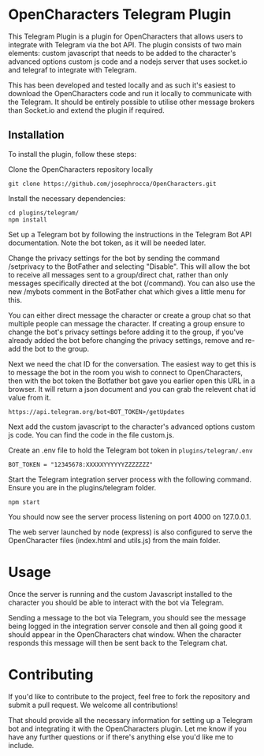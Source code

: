 # OpenCharacters Telegram Plugin

This Telegram Plugin is a plugin for OpenCharacters that allows users to integrate with Telegram via the bot API. The plugin consists of two main elements: custom javascript that needs to be added to the character's advanced options custom js code and a nodejs server that uses socket.io and telegraf to integrate with Telegram.

This has been developed and tested locally and as such it's easiest to download the OpenCharacters code and run it locally to communicate with the Telegram.  It should be entirely possible to utilise other message brokers than Socket.io and extend the plugin if required. 

## Installation

To install the plugin, follow these steps:

Clone the OpenCharacters repository locally

    git clone https://github.com/josephrocca/OpenCharacters.git

Install the necessary dependencies:

    cd plugins/telegram/
    npm install

Set up a Telegram bot by following the instructions in the Telegram Bot API documentation. Note the bot token, as it will be needed later.

Change the privacy settings for the bot by sending the command /setprivacy to the BotFather and selecting "Disable". This will allow the bot to receive all messages sent to a group/direct chat, rather than only messages specifically directed at the bot (/command). You can also use the new /mybots comment in the BotFather chat which gives a little menu for this.

You can either direct message the character or create a group chat so that multiple people can message the character. If creating a group ensure to change the bot's privacy settings before adding it to the group, if you've already added the bot before changing the privacy settings, remove and re-add the bot to the group.

Next we need the chat ID for the conversation. The easiest way to get this is to message the bot in the room you wish to connect to OpenCharacters, then with the bot token the Botfather bot gave you earlier open this URL in a browser. It will return a json document and you can grab the relevent chat id value from it. 

    https://api.telegram.org/bot<BOT_TOKEN>/getUpdates

Next add the custom javascript to the character's advanced options custom js code. You can find the code in the file custom.js.

Create an .env file to hold the Telegram bot token in `plugins/telegram/.env`

    BOT_TOKEN = "12345678:XXXXXYYYYYYZZZZZZZ"

Start the Telegram integration server process with the following command. Ensure you are in the plugins/telegram folder. 

    npm start

You should now see the server process listening on port 4000 on 127.0.0.1.

The web server launched by node (express) is also configured to serve the OpenCharacter files (index.html and utils.js) from the main folder.

# Usage

Once the server is running and the custom Javascript installed to the character you should be able to interact with the bot via Telegram.

Sending a message to the bot via Telegram, you should see the message being logged in the integration server console and then all going good it should appear in the OpenCharacters chat window. When the character responds this message will then be sent back to the Telegram chat. 

# Contributing

If you'd like to contribute to the project, feel free to fork the repository and submit a pull request. We welcome all contributions!

That should provide all the necessary information for setting up a Telegram bot and integrating it with the OpenCharacters plugin. Let me know if you have any further questions or if there's anything else you'd like me to include.
